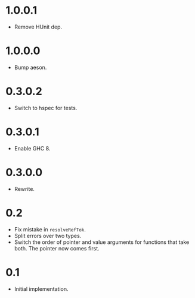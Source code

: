 # 1.0.0.1

+ Remove HUnit dep.

# 1.0.0.0

+ Bump aeson.

# 0.3.0.2

+ Switch to hspec for tests.

# 0.3.0.1

+ Enable GHC 8.

# 0.3.0.0

+ Rewrite.

# 0.2

+ Fix mistake in `resolveRefTok`.
+ Split errors over two types.
+ Switch the order of pointer and value arguments for functions that take both. The pointer now comes first.

# 0.1

+ Initial implementation.
